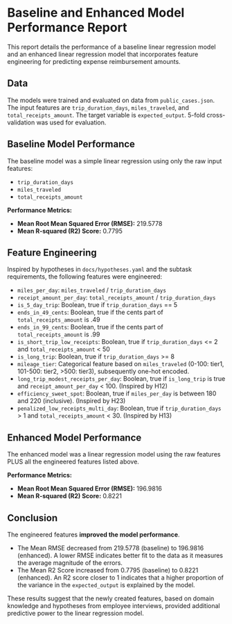 # Baseline and Enhanced Model Performance Report

This report details the performance of a baseline linear regression model and an enhanced linear regression model that incorporates feature engineering for predicting expense reimbursement amounts.

## Data

The models were trained and evaluated on data from `public_cases.json`. The input features are `trip_duration_days`, `miles_traveled`, and `total_receipts_amount`. The target variable is `expected_output`. 5-fold cross-validation was used for evaluation.

## Baseline Model Performance

The baseline model was a simple linear regression using only the raw input features:
*   `trip_duration_days`
*   `miles_traveled`
*   `total_receipts_amount`

**Performance Metrics:**
*   **Mean Root Mean Squared Error (RMSE):** 219.5778
*   **Mean R-squared (R2) Score:** 0.7795

## Feature Engineering

Inspired by hypotheses in `docs/hypotheses.yaml` and the subtask requirements, the following features were engineered:

*   `miles_per_day`: `miles_traveled` / `trip_duration_days`
*   `receipt_amount_per_day`: `total_receipts_amount` / `trip_duration_days`
*   `is_5_day_trip`: Boolean, true if `trip_duration_days` == 5
*   `ends_in_49_cents`: Boolean, true if the cents part of `total_receipts_amount` is .49
*   `ends_in_99_cents`: Boolean, true if the cents part of `total_receipts_amount` is .99
*   `is_short_trip_low_receipts`: Boolean, true if `trip_duration_days` <= 2 and `total_receipts_amount` < 50
*   `is_long_trip`: Boolean, true if `trip_duration_days` >= 8
*   `mileage_tier`: Categorical feature based on `miles_traveled` (0-100: tier1, 101-500: tier2, >500: tier3), subsequently one-hot encoded.
*   `long_trip_modest_receipts_per_day`: Boolean, true if `is_long_trip` is true and `receipt_amount_per_day` < 100. (Inspired by H12)
*   `efficiency_sweet_spot`: Boolean, true if `miles_per_day` is between 180 and 220 (inclusive). (Inspired by H23)
*   `penalized_low_receipts_multi_day`: Boolean, true if `trip_duration_days` > 1 and `total_receipts_amount` < 30. (Inspired by H13)

## Enhanced Model Performance

The enhanced model was a linear regression model using the raw features PLUS all the engineered features listed above.

**Performance Metrics:**
*   **Mean Root Mean Squared Error (RMSE):** 196.9816
*   **Mean R-squared (R2) Score:** 0.8221

## Conclusion

The engineered features **improved the model performance**.
*   The Mean RMSE decreased from 219.5778 (baseline) to 196.9816 (enhanced). A lower RMSE indicates better fit to the data as it measures the average magnitude of the errors.
*   The Mean R2 Score increased from 0.7795 (baseline) to 0.8221 (enhanced). An R2 score closer to 1 indicates that a higher proportion of the variance in the `expected_output` is explained by the model.

These results suggest that the newly created features, based on domain knowledge and hypotheses from employee interviews, provided additional predictive power to the linear regression model.
